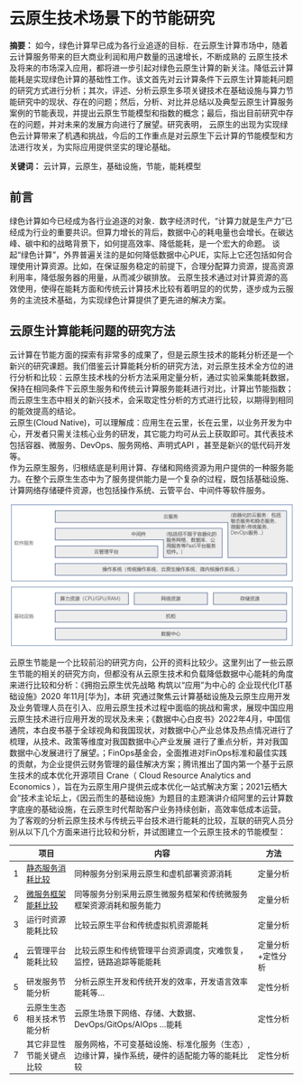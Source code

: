 # 云原生技术场景下的节能研究

**摘要：** 如今，绿色计算早已成为各行业追逐的目标．在云原生计算市场中，随着云计算服务带来的巨大商业利润和用户数量的迅速增长，不断成熟的 云原生技术及将来的市场深入应用，都将进一步引起对绿色云原生计算的新关注。降低云计算能耗是实现绿色计算的基础性工作。该文首先对云计算条件下云原生计算能耗问题的研究方式进行分析；其次，评述、分析云原生多项关键技术在基础设施与算力节能研究中的现状、存在的问题；然后，分析、对比并总结以及典型云原生计算服务案例的节能表现，并提出云原生节能模型和指数的概念；最后，指出目前研究中存在的问题，并对未来的发展方向进行了展望。研究表明， 云原生的出现为实现绿色云计算带来了机遇和挑战，今后的工作重点是对云原生下云计算的节能模型和方法进行攻关，为实际应用提供坚实的理论基础。

**关键词：** 云计算，云原生，基础设施，节能，能耗模型

## 前言
 
绿色计算如今已经成为各行业追逐的对象．数字经济时代，“计算力就是生产力”已经成为行业的重要共识。但算力增长的背后，数据中心的耗电量也会增长。在碳达峰、碳中和的战略背景下，如何提高效率、降低能耗，是一个宏大的命题。
谈起“绿色计算”，外界普遍关注的是如何降低数据中心PUE，实际上它还包括如何合理使用计算资源。比如，在保证服务稳定的前提下，合理分配算力资源，提高资源利用率，降低服务器的用量，从而减少碳排放。
云原生技术通过对计算资源的高效使用，使得在能耗方面和传统云计算技术比较有着明显的的优势，逐步成为云服务的主流技术基础，为实现绿色计算提供了更先进的解决方案。

## 云原生计算能耗问题的研究方法

云计算在节能方面的探索有非常多的成果了，但是云原生技术的能耗分析还是一个新兴的研究课题。我们借鉴云计算能耗分析的研究方法，对云原生技术全方位的进行分析和比较：云原生技术栈的分析方法采用定量分析，通过实验采集能耗数据，保持在相同条件下云原生服务和传统云计算服务能耗进行对比，计算出节能指数；而云原生生态中相关的新兴技术，会采取定性分析的方式进行比较，以期得到相同的能效提高的结论。  
云原生(Cloud Native)，可以理解成：应用生在云里，长在云里，以业务开发为中心，开发者只需关注核心业务的研发，其它能力均可从云上获取即可。其代表技术包括容器、微服务、DevOps、服务网格、声明式API ，甚至是新兴的低代码开发等。  
作为云原生服务，归根结底是利用计算、存储和网络资源为用户提供的一种服务能力。在整个云原生生态中为了服务提供能力是一个复杂的过程，既包括基础设施、计算网络存储硬件资源，也包括操作系统、云管平台、中间件等软件服务。 

<img alt="Full Stack Overview" width="600" src="docs/imgs/Full_Stack_Overview.png">  

云原生节能是一个比较前沿的研究方向，公开的资料比较少。这里列出了一些云原生节能的相关的研究方向，但都没有从云原生技术和负载降低数据中心能耗的角度来进行比较和分析：《拥抱云原生优先战略 构筑以“应用”为中心的 企业现代化IT基础设施》2020 年11月[华为]，本研
究通过聚焦云计算基础设施及云原生应用开发及业务管理人员在引入、应用云原生技术过程中面临的挑战和需求，展现中国应用云原生技术进行应用开发的现状及未来；《数据中心白皮书》2022年4月，中国信通院，本白皮书基于全球视角和我国现状，对数据中心产业总体及热点情况进行了梳理，从技术、政策等维度对我国数据中心产业发展 进行了重点分析，并对我国数据中心发展进行了展望。；FinOps基金会，全面推进对FinOps标准和最佳实践的贡献，为企业提供云财务管理的最佳解决方案；腾讯推出了国内第一个基于云原生技术的成本优化开源项目 Crane（ Cloud Resource Analytics and Economics ），旨在为云原生用户提供云成本优化一站式解决方案；2021云栖大会”技术主论坛上，《因云而生的基础设施》为题目的主题演讲介绍阿里的云计算数字底座的基础设施，在云原生时代帮助客户业务持续创新，高效率低成本运营。  
为了客观的分析云原生技术与传统云平台技术进行能耗的比较，互联的研究人员分别从以下几个方面来进行比较和分析，并试图建立一个云原生技术的节能模型：  

|    | 项目 |	内容 |	方法 |
| ---- | ---- | ---- | ---- |
| 1 |	[静态服务消耗比较](docs/2.Static_service_energy_consumption.md) |	同种服务分别采用云原生和虚机部署资源消耗 |	定量分析 |
| 2	| [微服务框架能耗比较](docs/3.Comparison_of_Energy_Consumption_in_Microservice_Frameworks.md) |	同等服务分别采用云原生微服务框架和传统微服务框架资源消耗和服务能力 |	定量分析 |
| 3	| 运行时资源能耗比较	| 比较云原生平台和传统虚拟机资源能耗 |	定量分析 |
| 4 |	云管理平台能耗比较	| 比较云原生和传统管理平台资源调度，灾难恢复，监控，链路追踪等能能耗	| 定量分析+定性分析 |
| 5	| 研发服务节能分析	| 分析云原生开发和传统开发的效率，开发语言效率能耗等…	| 定性分析 |
| 6	| 云原生生态相关技术节能分析	| 云原生场景下网络、存储、大数据、DevOps/GitOps/AIOps …能耗	| 定性分析 |
| 7	| 其它非显性节能关键点比较 |	服务网格，不可变基础设施、标准化服务（生态）,边缘计算，操作系统，硬件的适配能力等的能耗比较 |	定性分析 | 

